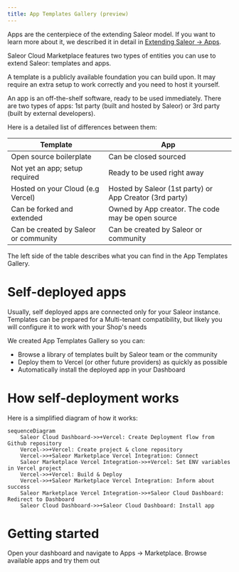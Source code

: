 ```yaml
---
title: App Templates Gallery (preview)
---
```


Apps are the centerpiece of the extending Saleor model. If you want to learn more about it, we described it in detail in [Extending Saleor -> Apps](../developer/extending/apps/key-concepts.mdx).

Saleor Cloud Marketplace features two types of entities you can use to extend Saleor: templates and apps.

A template is a publicly available foundation you can build upon. It may require an extra setup to work correctly and you need to host it yourself.

An app is an off-the-shelf software, ready to be used immediately. There are two types of apps: 1st party (built and hosted by Saleor) or 3rd party (built by external developers).

Here is a detailed list of differences between them:

| Template                              | App                                                           |
| ------------------------------------- | ------------------------------------------------------------- |
| Open source boilerplate               | Can be closed sourced                                         |
| Not yet an app; setup required        | Ready to be used right away                                   |
| Hosted on your Cloud (e.g Vercel)     | Hosted by Saleor (1st party) or App Creator (3rd party)       |
| Can be forked and extended            | Owned by App creator. The code may be open source             |
| Can be created by Saleor or community | Can be created by Saleor or community                         |

The left side of the table describes what you can find in the App Templates Gallery.

# Self-deployed apps

Usually, self deployed apps are connected only for your Saleor instance. Templates can be prepared for a Multi-tenant
compatibility, but likely you will configure it to work with your Shop's needs

We created App Templates Gallery so you can:

- Browse a library of templates built by Saleor team or the community
- Deploy them to Vercel (or other future providers) as quickly as possible 
- Automatically install the deployed app in your Dashboard

# How self-deployment works

Here is a simplified diagram of how it works:

```mermaid
sequenceDiagram
    Saleor Cloud Dashboard->>+Vercel: Create Deployment flow from Github repository
    Vercel->>+Vercel: Create project & clone repository
    Vercel->>+Saleor Marketplace Vercel Integration: Connect
    Saleor Marketplace Vercel Integration->>+Vercel: Set ENV variables in Vercel project
    Vercel->>+Vercel: Build & Deploy
    Vercel->>+Saleor Marketplace Vercel Integration: Inform about success
    Saleor Marketplace Vercel Integration->>+Saleor Cloud Dashboard: Redirect to Dashboard
    Saleor Cloud Dashboard->>+Saleor Cloud Dashboard: Install app
```

# Getting started

Open your dashboard and navigate to Apps -> Marketplace. Browse available apps and try them out
